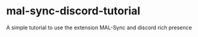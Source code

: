 # mal-sync-discord-tutorial
A simple tutorial to use the extension MAL-Sync and discord rich presence
